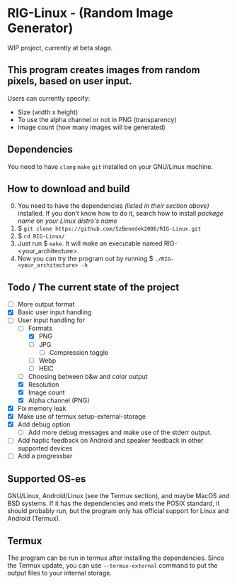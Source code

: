 # RIG-Linux - (Random Image Generator)
WIP project, currently at beta stage.

## This program creates images from random pixels, based on user input.
Users can currently specify:
- Size (width x height)
- To use the alpha channel or not in PNG (transparency)
- Image count (how many images will be generated)

## Dependencies
You need to have `clang` `make` `git` installed on your GNU/Linux machine.


## How to download and build
0. You need to have the dependencies _(listed in their section above)_ installed. If you don't know how to do it, search how to install _*package name*_ on _*your Linux distro's name*_
1. $ `git clone https://github.com/SzBenedek2006/RIG-Linux.git`
2. $ `cd RIG-Linux/`
3. Just run $ `make`. It will make an executable named RIG-<your\_architecture>.
4. Now you can try the program out by running $ `./RIG-<your_architecture> -h`


## Todo / The current state of the project
- [ ] More output format
- [x] Basic user input handling
- [ ] User input handling for
  - [ ] Formats
    - [x] PNG
    - [ ] JPG
      - [ ] Compression toggle
    - [ ] Webp
    - [ ] HEIC
  - [ ] Choosing between b&w and color output
  - [x] Resolution
  - [x] Image count
  - [x] Alpha channel (PNG)
- [x] Fix memory leak
- [x] Make use of termux setup-external-storage
- [x] Add debug option
  - [ ] Add more debug messages and make use of the stderr output.
- [ ] Add haptic feedback on Android and speaker feedback in other supported devices
- [ ] Add a progressbar

## Supported OS-es
GNU/Linux, Android/Linux (see the Termux section), and maybe MacOS and BSD systems.
If it has the dependencies and mets the POSIX standard, it should probably run, but the program only has official support for Linux and Android (Termux).

## Termux
The program can be run in termux after installing the dependencies.
Since the Termux update, you can use  `--termux-external` command to put the output files to your internal storage.



